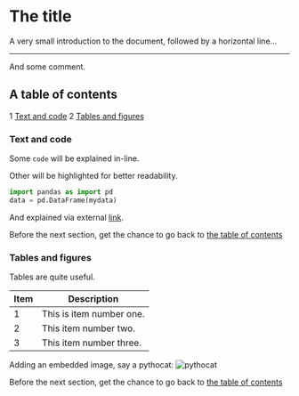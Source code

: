 # The title

A very small introduction to the document, followed by a horizontal line...

---

And some comment.

## A table of contents

1 [Text and code](#text-and-code)
2 [Tables and figures](#tables-and-figures)

### Text and code

Some `code` will be explained in-line.

Other will be highlighted for better readability.

```python
import pandas as import pd
data = pd.DataFrame(mydata)
```

And explained via external [link](https://pandas.pydata.org/).

Before the next section, get the chance to go back to [the table of contents](#a-table-of-contents)

### Tables and figures

Tables are quite useful. 

| Item | Description |
| --- | --- |
| 1   | This is item number one. |
| 2 | This item number two. |
| 3 | This item number three. |

Adding an embedded image, say a pythocat: 
![pythocat](https://octodex.github.com/images/pythocat.png)

Before the next section, get the chance to go back to [the table of contents](#a-table-of-contents)
